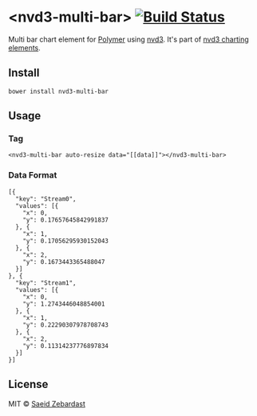 # &lt;nvd3-multi-bar&gt;  [![Build Status](https://travis-ci.org/saeidzebardast/nvd3-multi-bar.svg?branch=master)](https://travis-ci.org/saeidzebardast/nvd3-multi-bar)
Multi bar chart element for [Polymer](https://www.polymer-project.org) using [nvd3](http://nvd3.org/). It's part of [nvd3 charting elements](https://github.com/saeidzebardast/nvd3-elements).

## Install

```
bower install nvd3-multi-bar
```

## Usage
### Tag

```
<nvd3-multi-bar auto-resize data="[[data]]"></nvd3-multi-bar>
```

### Data Format

```
[{
  "key": "Stream0",
  "values": [{
    "x": 0,
    "y": 0.17657645842991837
  }, {
    "x": 1,
    "y": 0.17056295930152043
  }, {
    "x": 2,
    "y": 0.1673443365488047
  }]
}, {
  "key": "Stream1",
  "values": [{
    "x": 0,
    "y": 1.2743446048854001
  }, {
    "x": 1,
    "y": 0.22290307978708743
  }, {
    "x": 2,
    "y": 0.11314237776897834
  }]
}]
```

## License
MIT © [Saeid Zebardast](http://zebardast.com)
